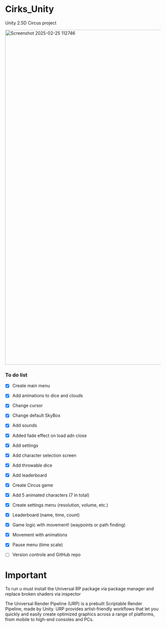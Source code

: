 # Cirks_Unity
Unity 2.5D Circus project

<img width="1080" alt="Screenshot 2025-02-25 112746" src="https://github.com/user-attachments/assets/3199e426-8a1b-49f1-9891-7e0b5647d4eb" />


### To do list
- [X] Create main menu
- [X] Add animations to dice and clouds
- [X] Change cursor
- [X] Change default SkyBox
- [X] Add sounds
- [X] Added fade effect on load adn close
- [X] Add settings
- [X] Add character selection screen
- [X] Add throwable dice
- [X] Add leaderboard
- [X] Create Circus game
- [X] Add 5 animated characters (7 in total)
- [X] Create settings menu (resolution, volume, etc.)
- [X] Leaderboard (name, time, count)
- [X] Game logic with movement! (waypoints or path finding)
- [X] Movement with animations
- [X] Pause menu (time scale)
- [ ] Version controle and GitHub repo


# Important

To run u must install the Universal RP package via package manager and replace broken shaders via inspector

The Universal Render Pipeline (URP) is a prebuilt Scriptable Render Pipeline, made by Unity. URP provides artist-friendly workflows that let you quickly and easily create optimized graphics across a range of platforms, from mobile to high-end consoles and PCs.


